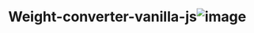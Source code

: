 # Weight-converter-vanilla-js![image](https://user-images.githubusercontent.com/60927324/111618322-3ed30780-880a-11eb-999f-e369904d0856.png)

